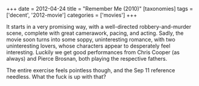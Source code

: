 +++
date = 2012-04-24
title = "Remember Me (2010)"
[taxonomies]
tags = ['decent', '2012-movie']
categories = ['movies']
+++

It starts in a very promising way, with a well-directed
robbery-and-murder scene, complete with great camerawork, pacing, and
acting. Sadly, the movie soon turns into some soppy, uninteresting
romance, with two uninteresting lovers, whose characters appear to
desperately feel interesting. Luckily we get good performances from
Chris Cooper (as always) and Pierce Brosnan, both playing the respective
fathers.

The entire exercise feels pointless though, and the Sep 11 reference
needless. What the fuck is up with that?
